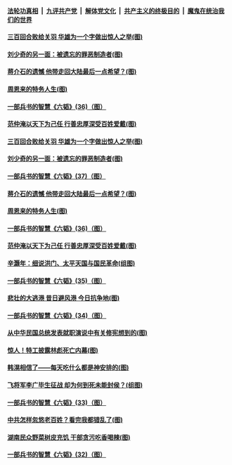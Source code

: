 ####  [法轮功真相](../../../../basic/blob/master/README.md?t=05301350) &nbsp;|&nbsp; [九评共产党](../../../../9ping.md/blob/master/README.md?t=05301350) &nbsp;|&nbsp; [解体党文化](../../../../jtdwh.md/blob/master/README.md?t=05301350)  &nbsp;|&nbsp; [共产主义的终极目的](../../../../gczydzjmd.md/blob/master/README.md?t=05301350) &nbsp;|&nbsp; [魔鬼在统治我们的世界](../../../../mgztzwmdsj.md/blob/master/README.md?t=05301350) 

#### [三百回合败给关羽 华雄为一个字做出惊人之举(图)](../pages/p6/934203.md?t=05301350) 

#### [刘少奇的另一面：被遗忘的罪恶制造者(图)](../pages/p6/934213.md?t=05301350) 

#### [蒋介石的遗憾 他带走回大陆最后一点希望？(图)](../pages/p6/930971.md?t=05301350) 

#### [周恩来的特务人生(图)](../pages/p6/934446.md?t=05301350) 

#### [一部兵书的智慧《六韬》(36)（图）](../pages/p6/931105.md?t=05301350) 

#### [范仲淹以天下为己任 行善忠厚深受百姓爱戴(图)](../pages/p6/934306.md?t=05301350) 

#### [三百回合败给关羽 华雄为一个字做出惊人之举(图)](../pages/p6/934203.md?t=05301350) 

#### [刘少奇的另一面：被遗忘的罪恶制造者(图)](../pages/p6/934213.md?t=05301350) 

#### [一部兵书的智慧《六韬》(37)（图）](../pages/p6/931106.md?t=05301350) 

#### [蒋介石的遗憾 他带走回大陆最后一点希望？(图)](../pages/p6/930971.md?t=05301350) 

#### [周恩来的特务人生(图)](../pages/p6/934446.md?t=05301350) 

#### [一部兵书的智慧《六韬》(36)（图）](../pages/p6/931105.md?t=05301350) 

#### [范仲淹以天下为己任 行善忠厚深受百姓爱戴(图)](../pages/p6/934306.md?t=05301350) 

#### [辛灏年：细说洪门、太平天国与国民革命(组图)](../pages/p6/934164.md?t=05301350) 

#### [一部兵书的智慧《六韬》(35)（图）](../pages/p6/931104.md?t=05301350) 

#### [悲壮的大逃港 昔日避风港 今日抗争地(图)](../pages/p6/934444.md?t=05301350) 


#### [一部兵书的智慧《六韬》(34)（图）](../pages/p6/931103.md?t=05301350) 

#### [从中华民国总统发表就职演说中有关修宪想到的(图)](../pages/p6/934589.md?t=05301350) 

#### [惊人！特工披露林彪死亡内幕(图)](../pages/p6/930966.md?t=05301350) 

#### [韩滉相信了——每天吃什么都是神安排的(图)](../pages/p6/934204.md?t=05301350) 

#### [飞将军李广毕生征战 却为何到死未能封侯？(组图)](../pages/p6/934471.md?t=05301350) 

#### [一部兵书的智慧《六韬》(33)（图）](../pages/p6/931102.md?t=05301350) 

#### [中共怎样忽悠老百姓？看完我都错乱了(图)](../pages/p6/934017.md?t=05301350) 

#### [湖南民众野菜树皮充饥 干部贪污吃香喝辣(图)](../pages/p6/933955.md?t=05301350) 

#### [一部兵书的智慧《六韬》(32)（图）](../pages/p6/931101.md?t=05301350) 

